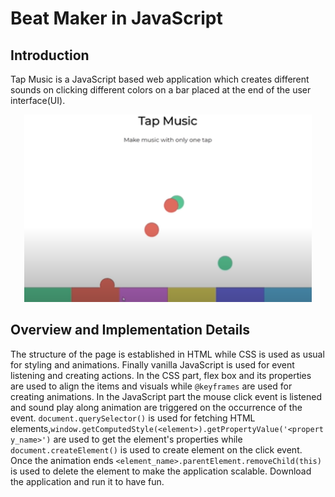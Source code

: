 # Beat Maker in JavaScript
## Introduction
Tap Music is a JavaScript based web application which creates different sounds on clicking different colors on a bar placed at the end of the user interface(UI).

<p align="center">
  <img width="460" height="300" src="images/BeatMaker.PNG">
</p>

## Overview and Implementation Details
The structure of the page is established in HTML while CSS is used as usual for styling and animations. Finally vanilla
JavaScript is used for event listening and creating actions. In the CSS part, flex box and its properties are used to align the items and visuals while  `@keyframes` are used for creating animations. In the JavaScript part the mouse click event is listened and sound play along animation are triggered on the occurrence of the event. `document.querySelector()` is used for fetching HTML elements,`window.getComputedStyle(<element>).getPropertyValue('<property_name>')` are used to get the element's properties while `document.createElement()` is used to create element on the click event. Once the animation ends `<element_name>.parentElement.removeChild(this)` is used to delete the element to make the application scalable.
Download the application and run it to have fun.

